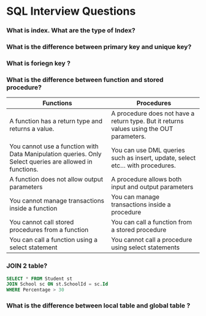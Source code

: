 # SQL Interview Questions

### What is index. What are the type of Index?

### What is the difference between primary key and unique key?

### What is foriegn key ?



### What is the difference between function and stored procedure?
| Functions |	Procedures
--- | ---
A function has a return type and returns a value.	| A procedure does not have a return type. But it returns values using the OUT parameters.
You cannot use a function with Data Manipulation queries. Only Select queries are allowed in functions.	| You can use DML queries such as insert, update, select etc… with procedures.
A function does not allow output parameters |	A procedure allows both input and output parameters
You cannot manage transactions inside a function |	You can manage transactions inside a procedure
You cannot call stored procedures from a function	| You can call a function from a stored procedure
You can call a function using a select statement | You cannot call a procedure using select statements

### JOIN 2 table?

```SQL
SELECT * FROM Student st
JOIN School sc ON st.SchoolId = sc.Id
WHERE Percentage > 30
```

### What is the difference between local table and global table ?



